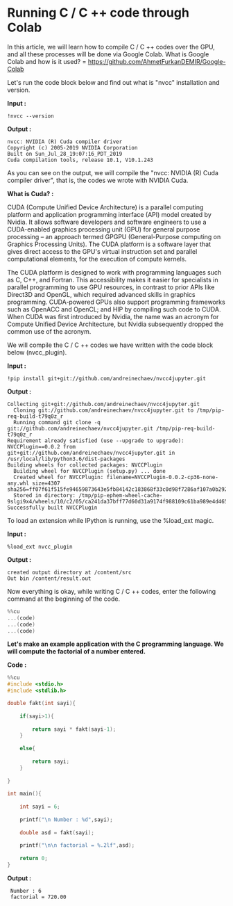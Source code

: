 # Running C / C ++ code through Colab

In this article, we will learn how to compile C / C ++ codes over the GPU, and all these processes will be done via Google Colab. What is Google Colab and how is it used? = https://github.com/AhmetFurkanDEMIR/Google-Colab

Let's run the code block below and find out what is "nvcc" installation and version.

**Input :**
```linux
!nvcc --version
```

**Output :**
```linux
nvcc: NVIDIA (R) Cuda compiler driver
Copyright (c) 2005-2019 NVIDIA Corporation
Built on Sun_Jul_28_19:07:16_PDT_2019
Cuda compilation tools, release 10.1, V10.1.243
```

As you can see on the output, we will compile the "nvcc: NVIDIA (R) Cuda compiler driver", that is, the codes we wrote with NVIDIA Cuda.

**What is Cuda? :**

CUDA (Compute Unified Device Architecture) is a parallel computing platform and application programming interface (API) model created by Nvidia. It allows software developers and software engineers to use a CUDA-enabled graphics processing unit (GPU) for general purpose processing – an approach termed GPGPU (General-Purpose computing on Graphics Processing Units). The CUDA platform is a software layer that gives direct access to the GPU's virtual instruction set and parallel computational elements, for the execution of compute kernels.

The CUDA platform is designed to work with programming languages such as C, C++, and Fortran. This accessibility makes it easier for specialists in parallel programming to use GPU resources, in contrast to prior APIs like Direct3D and OpenGL, which required advanced skills in graphics programming. CUDA-powered GPUs also support programming frameworks such as OpenACC and OpenCL; and HIP by compiling such code to CUDA. When CUDA was first introduced by Nvidia, the name was an acronym for Compute Unified Device Architecture, but Nvidia subsequently dropped the common use of the acronym. 

We will compile the C / C ++ codes we have written with the code block below (nvcc_plugin).

**Input :**
```linux
!pip install git+git://github.com/andreinechaev/nvcc4jupyter.git
```

**Output :**
```linux
Collecting git+git://github.com/andreinechaev/nvcc4jupyter.git
  Cloning git://github.com/andreinechaev/nvcc4jupyter.git to /tmp/pip-req-build-t79q0z_r
  Running command git clone -q git://github.com/andreinechaev/nvcc4jupyter.git /tmp/pip-req-build-t79q0z_r
Requirement already satisfied (use --upgrade to upgrade): NVCCPlugin==0.0.2 from git+git://github.com/andreinechaev/nvcc4jupyter.git in /usr/local/lib/python3.6/dist-packages
Building wheels for collected packages: NVCCPlugin
  Building wheel for NVCCPlugin (setup.py) ... done
  Created wheel for NVCCPlugin: filename=NVCCPlugin-0.0.2-cp36-none-any.whl size=4307 sha256=ff07f61f515fe94659873643e5fb84142c183868f33c0d98f7286af107a0b292
  Stored in directory: /tmp/pip-ephem-wheel-cache-9slgi9x4/wheels/10/c2/05/ca241da37bff77d60d31a9174f988109c61ba989e4d4650516
Successfully built NVCCPlugin
```

To load an extension while IPython is running, use the %load_ext magic.

**Input :**
```linux
%load_ext nvcc_plugin
```

**Output :**
```linux
created output directory at /content/src
Out bin /content/result.out
```

Now everything is okay, while writing C / C ++ codes, enter the following command at the beginning of the code.

```c
%%cu
...(code)
...(code)
...(code)
```

**Let's make an example application with the C programming language. We will compute the factorial of a number entered.**

**Code :**
```c
%%cu
#include <stdio.h>
#include <stdlib.h>

double fakt(int sayi){
    
	if(sayi>1){
		
		return sayi * fakt(sayi-1);	
	}
	
	else{
		
		return sayi;	
	}
	
}
    
int main(){
	
	int sayi = 6;
	
	printf("\n Number : %d",sayi);
	
	double asd = fakt(sayi);
	
	printf("\n\n factorial = %.2lf",asd);
	
	return 0;	
}
```

**Output :**

```linux
 Number : 6
 factorial = 720.00
```
